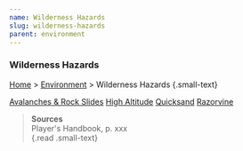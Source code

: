 ```yaml
---
name: Wilderness Hazards
slug: wilderness-hazards
parent: environment
---
```

### Wilderness Hazards
[Home](dm-operations-center) > [Environment](environment) > Wilderness Hazards {.small-text}

<div class="menu-container">
    <a href="avalanches-and-rock-slides">Avalanches & Rock Slides</a>
    <a href="high-altitude">High Altitude</a>
    <a href="quicksand">Quicksand</a>
    <a href="razorvine">Razorvine</a>
</div>

> **Sources** <br/>
> Player's Handbook, p. xxx<br/>
{.read .small-text}


